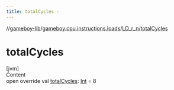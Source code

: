 ```yaml
---
title: totalCycles -
---
```

//[gameboy-lib](../../index.md)/[gameboy.cpu.instructions.loads](../index.md)/[LD_r_n](index.md)/[totalCycles](total-cycles.md)



# totalCycles  
[jvm]  
Content  
open override val [totalCycles](total-cycles.md): [Int](https://kotlinlang.org/api/latest/jvm/stdlib/kotlin/-int/index.html) = 8  




